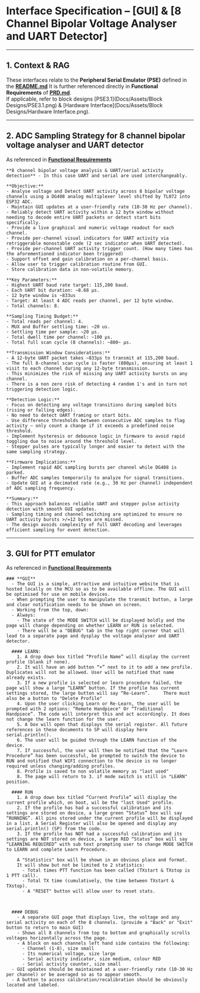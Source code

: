 

# Interface Specification – [GUI] & [8 Channel Bipolar Voltage Analyser and UART Detector]


---


## 1. Context & RAG 
These interfaces relate to the **Peripheral Serial Emulator (PSE)** defined in the [**README.md**](Docs/README.md)
It is further referenced directly in **Functional Requirements** of [**PRD.md**](docs/PRD.md).  
If applicable, refer to block designs [PSE3.1](Docs/Assets/Block Designs/PSE3.1.png) & [Hardware Interface](Docs/Assets/Block Designs/Hardware Interface.png).


---


## **2. ADC Sampling Strategy for 8 channel bipolar voltage analyser and UART detector**
  As referenced in [**Functional Requirements**](docs/PRD.md)    

    **8 channel bipolar voltage analysis & UART/serial activity detection** - In this case UART and serial are used interchangeably.

    **Objective:**
    - Analyse voltage and Detect UART activity across 8 bipolar voltage channels using a DG408 analog multiplexer level shifted by TL072 into ESP32 ADC.
    - Maintain GUI updates at a user-friendly rate (10-30 Hz per channel).
    - Reliably detect UART activity within a 12 byte window without needing to decode entire UART packets or detect start bits specifically.
    - Provide a live graphical and numeric voltage readout for each channel.
    - Provide per-channel visual indicators for UART activity via retriggerable monostable code (2 sec indicator when UART detected).
    - Provide per-channel UART activity trigger count. (How many times has the aforementioned indicator been triggered)
    - Support offset and gain calibration on a per-channel basis.
    - Allow user to trigger calibration routine from GUI.
    - Store calibration data in non-volatile memory.
  
    **Key Parameters:**
    - Highest UART baud rate target: 115,200 baud.
    - Each UART bit duration: ~8.68 µs.
    - 12 byte window is ~833us
    - Target: At least 4 ADC reads per channel, per 12 byte window.
    - Total channels: 8.

    **Sampling Timing Budget:**
    - Total reads per channel: 4.
    - MUX and Buffer settling time: ~20 us.
    - Settling time per sample: ~20 µs.
    - Total dwell time per channel: ~100 µs.
    - Total full scan cycle (8 channels): ~800~ µs.

    **Transmission Window Considerations:**
    - A 12-byte UART packet takes ~833µs to transmit at 115,200 baud.
    - The full 8-channel scan cycle is faster (800µs), ensuring at least 1 visit to each channel during any 12-byte transmission.
    - This minimizes the risk of missing any UART activity bursts on any channel.
    - There is a non zero risk of detecting 4 random 1's and in turn not triggering detection logic.

    **Detection Logic:**
    - Focus on detecting any voltage transitions during sampled bits (rising or falling edges).
    - No need to detect UART framing or start bits.
    - Use difference thresholds between consecutive ADC samples to flag activity — only count a change if it exceeds a predefined noise threshold.
    - Implement hysteresis or debounce logic in firmware to avoid rapid toggling due to noise around the threshold level.
    - Stepper pulses are typically longer and easier to detect with the same sampling strategy.

    **Firmware Implications:**
    - Implement rapid ADC sampling bursts per channel while DG408 is parked.
    - Buffer ADC samples temporarily to analyze for signal transitions.
    - Update GUI at a decimated rate (e.g., 30 Hz per channel) independent of ADC sampling frequency.

    **Summary:**
    - This approach balances reliable UART and stepper pulse activity detection with smooth GUI updates.
    - Sampling timing and channel switching are optimized to ensure no UART activity bursts >/=12 bytes are missed.
    - The design avoids complexity of full UART decoding and leverages efficient sampling for event detection.
  

---


## **3. GUI for PTT emulator**
  As referenced in [**Functional Requirements**](docs/PRD.md)

    ### **GUI**
      - The GUI is a simple, attractive and intuitive website that is hosted locally on the MCU so as to be available offline. The GUI will be optimised for use on mobile devices.
      - When prompting the user to manipulate the transmit button, a large and clear notification needs to be shown on screen.
      - Working from the top, down: 
      - Always: 
        - The state of the MODE SWITCH will be displayed boldly and the page will change depending on whether LEARN or RUN is selected.
        - There will be a "DEBUG" tab in the top right corner that will lead to a separate page and dysplay the voltage analyser and UART detector.
        
      #### LEARN:
        1. A drop down box titled “Profile Name” will display the current profile (blank if none).
        2. It will have an add button “+” next to it to add a new profile. Duplicates will not be allowed. User will be notified that name already exists.
        3. If a new profile is selected or learn procedure failed, the page will show a large “LEARN” button. If the profile has current settings stored, the large button will say “Re-Learn”.     There must also be a button to "Delete Profile"
        4. Upon the user clicking Learn or Re-Learn, the user will be prompted with 2 options: “Remote Handpiece" Or “Traditional Handpiece”. The code will interpret this and act accordingly. It does not change the learn function for the user.
        5. A box will open that displays the serial register. All future references in these documents to SP will display here serial.println().
        6. The user will be guided through the LEARN function of the device.
        7. If successful, the user will then be notified that the “Learn Procedure” has been successful, be prompted to switch the device to RUN and notified that WIFI connection to the device is no longer required unless changing/adding profiles.
        8. Profile is saved to non volatile memory as "last used"
        8. The page will return to 3. if mode switch is still in "LEARN" position.

      #### RUN
        1. A drop down box titled “Current Profile” will display the current profile which, on boot, wil be the "last Used" profile.
        2. If the profile has had a successful calibration and its settings are stored on device, a large green “Status” box will say “RUNNING”. All pins stored under the current profile will be displayed in a list. A Serial Register will also be opened and display any serial.println() (SP) from the code.
        3. If the profile has NOT had a successful calibration and its settings are NOT stored on device, a large RED “Status” box will say “LEARNING REQUIRED” with sub text prompting user to change MODE SWITCH to LEARN and complete Learn Procedure.

        A "Statistics" box will be shown in an obvious place and format.
        It will show but not be limited to 2 statistics:
          - Total times PTT function has been called (TXstart & TXstop is 1 PTT call).
          - Total TX time (cumulatively, the time between TXstart & TXstop).
          - A "RESET" button will allow user to reset stats.
    
      

      #### DEBUG
        - A separate GUI page that displays live, the voltage and any serial activity on each of the 8 channels. (provide a "Back" or "Exit" button to return to main GUI)
        - Shows all 8 channels from top to bottom and graphically scrolls voltages horizontally across the page.
        - A block on each channels left hand side contains the following:
          - Channel (1-8), size small
          - Its numerical voltage, size large
          - Serial activity indicator, size medium, colour RED
          - Serial activity counter, size small
      - GUI updates should be maintained at a user-friendly rate (10-30 Hz per channel) or be averaged so as to appear smooth.
      - A button to access calibration/recalibration should be obviously located and labeled.